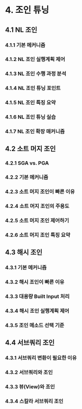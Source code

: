 # 4. 조인 튜닝

## 4.1 NL 조인

### 4.1.1 기본 메커니즘

### 4.1.2 NL 조인 실행계획 제어

### 4.1.3 NL 조인 수행 과정 분석

### 4.1.4 NL 조인 튜닝 포인트

### 4.1.5 NL 조인 특징 요약

### 4.1.6 NL 조인 튜닝 실습

### 4.1.7 NL 조인 확장 매커니즘



## 4.2 소트 머지 조인

### 4.2.1 SGA vs. PGA

### 4.2.2 기본 메커니즘

### 4.2.3 소트 머지 조인이 빠른 이유

### 4.2.4 소트 머지 조인의 주용도

### 4.2.5 소트 머지 조인 제어하기

### 4.2.6 소트 머지 조인 특징 요약

## 4.3 해시 조인

### 4.3.1 기본 메커니즘

### 4.3.2 해시 조인이 빠른 이유

### 4.3.3 대용량 Built Input 처리

### 4.3.4 해시 조인 실행계획 제어

### 4.3.5 조인 메소드 선택 기준



## 4.4 서브쿼리 조인

### 4.3.1 서브쿼리 변환이 필요한 이유

### 4.3.2 서브쿼리와 조인

### 4.3.3 뷰(View)와 조인

### 4.3.4 스칼라 서브쿼리 조인